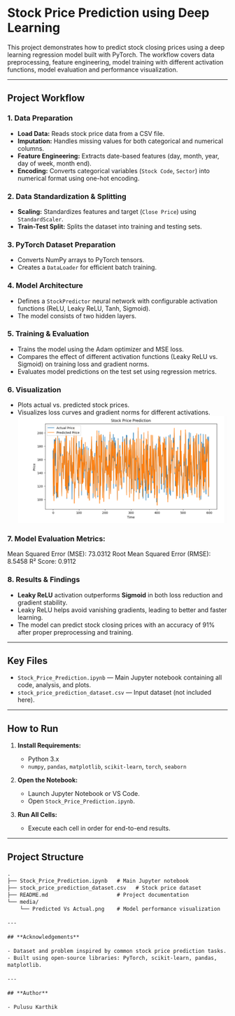 # Stock Price Prediction using Deep Learning

This project demonstrates how to predict stock closing prices using a deep learning regression model built with PyTorch.  The workflow covers data preprocessing, feature engineering, model training with different activation functions, model evaluation and performance visualization.

---

## **Project Workflow**

### 1. Data Preparation
- **Load Data:** Reads stock price data from a CSV file.
- **Imputation:** Handles missing values for both categorical and numerical columns.
- **Feature Engineering:** Extracts date-based features (day, month, year, day of week, month end).
- **Encoding:** Converts categorical variables (`Stock Code`, `Sector`) into numerical format using one-hot encoding.

### 2. Data Standardization & Splitting
- **Scaling:** Standardizes features and target (`Close Price`) using `StandardScaler`.
- **Train-Test Split:** Splits the dataset into training and testing sets.

### 3. PyTorch Dataset Preparation
- Converts NumPy arrays to PyTorch tensors.
- Creates a `DataLoader` for efficient batch training.

### 4. Model Architecture
- Defines a `StockPredictor` neural network with configurable activation functions (ReLU, Leaky ReLU, Tanh, Sigmoid).
- The model consists of two hidden layers.

### 5. Training & Evaluation
- Trains the model using the Adam optimizer and MSE loss.
- Compares the effect of different activation functions (Leaky ReLU vs. Sigmoid) on training loss and gradient norms.
- Evaluates model predictions on the test set using regression metrics.

### 6. Visualization
- Plots actual vs. predicted stock prices.
- Visualizes loss curves and gradient norms for different activations.  
![Predicted Vs Actual price Image](media/Predicted_vs_Actual.png)

### 7. Model Evaluation Metrics:
Mean Squared Error (MSE): 73.0312
Root Mean Squared Error (RMSE): 8.5458
R² Score: 0.9112

### 8. Results & Findings

- **Leaky ReLU** activation outperforms **Sigmoid** in both loss reduction and gradient stability.
- Leaky ReLU helps avoid vanishing gradients, leading to better and faster learning.
- The model can predict stock closing prices with an accuracy of 91% after proper preprocessing and training.

---

## **Key Files**

- `Stock_Price_Prediction.ipynb` — Main Jupyter notebook containing all code, analysis, and plots.
- `stock_price_prediction_dataset.csv` — Input dataset (not included here).

---

## **How to Run**

1. **Install Requirements:**
    - Python 3.x
    - `numpy`, `pandas`, `matplotlib`, `scikit-learn`, `torch`, `seaborn`

2. **Open the Notebook:**
    - Launch Jupyter Notebook or VS Code.
    - Open `Stock_Price_Prediction.ipynb`.

3. **Run All Cells:**
    - Execute each cell in order for end-to-end results.

---

## **Project Structure**

```
.
├── Stock_Price_Prediction.ipynb   # Main Jupyter notebook
├── stock_price_prediction_dataset.csv   # Stock price dataset
├── README.md                      # Project documentation
└── media/
    └── Predicted Vs Actual.png    # Model performance visualization

---

## **Acknowledgements**

- Dataset and problem inspired by common stock price prediction tasks.
- Built using open-source libraries: PyTorch, scikit-learn, pandas, matplotlib.

---

## **Author**

- Pulusu Karthik
